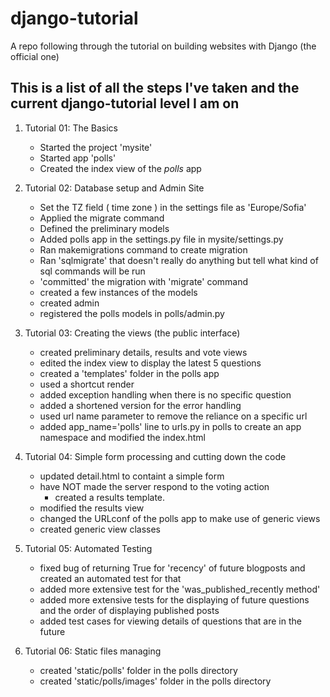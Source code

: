 # django-tutorial
A repo following through the tutorial on building websites with Django (the official one)


## This is a list of all the steps I've taken and the current django-tutorial level I am on

1. Tutorial 01: The Basics
	- Started the project 'mysite'
	- Started app 'polls'
	- Created the index view of the _polls_ app


2. Tutorial 02: Database setup and Admin Site
	- Set the TZ field ( time zone ) in the settings file as 'Europe/Sofia'
	- Applied the migrate command
	- Defined the preliminary models
	- Added polls app in the settings.py file in mysite/settings.py
	- Ran makemigrations command to create migration
	- Ran 'sqlmigrate' that doesn't really do anything but tell what kind of sql commands will be run
	- 'committed' the migration with 'migrate' command
	- created a few instances of the models
	- created admin
	- registered the polls models in polls/admin.py


3. Tutorial 03: Creating the views (the public interface)
	- created preliminary details, results and vote views
	- edited the index view to display the latest 5 questions
	- created a 'templates' folder in the polls app
	- used a shortcut render
	- added exception handling when there is no specific question
	- added a shortened version for the error handling
	- used url name parameter to remove the reliance on a specific url
 	- added app_name='polls' line to urls.py in polls to create an app namespace and modified the index.html

4. Tutorial 04: Simple form processing and cutting down the code
	- updated detail.html to containt a simple form
	- have NOT made the server respond to the voting action
        - created a results template.
	- modified the results view
	- changed the URLconf of the polls app to make use of generic views
	- created generic view classes

5. Tutorial 05: Automated Testing
	- fixed bug of returning True for 'recency' of future blogposts and created an automated test for that
	- added more extensive test for the 'was\_published_recently method'
	- added more extensive tests for the displaying of future questions and the order of displaying published posts
	- added test cases for viewing details of questions that are in the future

6. Tutorial 06: Static files managing
	- created 'static/polls' folder in the polls directory
	- created 'static/polls/images' folder in the polls directory

